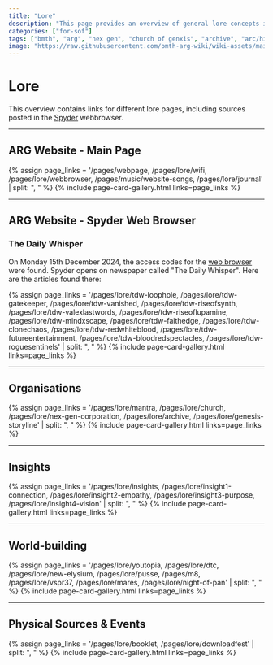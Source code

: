 ```yaml
---
title: "Lore"
description: "This page provides an overview of general lore concepts in the ARG."
categories: ["for-sof"]
tags: ["bmth", "arg", "nex gen", "church of genxis", "archive", "arc/hive", "mantra", "cult", "youtopia"]
image: "https://raw.githubusercontent.com/bmth-arg-wiki/wiki-assets/main/lore/lore-300x300.png"
---
```


# Lore 

This overview contains links for different lore pages, including sources posted in the [Spyder](webbrowser) webbrowser.

***

## ARG Website - Main Page

{% assign page_links = '/pages/webpage, /pages/lore/wifi, /pages/lore/webbrowser, /pages/music/website-songs, /pages/lore/journal' | split: ", " %}
{% include page-card-gallery.html links=page_links %}

***

## ARG Website - Spyder Web Browser

### The Daily Whisper

On Monday 15th December 2024, the access codes for the [web browser](webbrowser) were found.
Spyder opens on newspaper called "The Daily Whisper". Here are the articles found there:

{% assign page_links = '/pages/lore/tdw-loophole, /pages/lore/tdw-gatekeeper, /pages/lore/tdw-vanished, /pages/lore/tdw-riseofsynth, /pages/lore/tdw-valexlastwords, /pages/lore/tdw-riseoflupamine, /pages/lore/tdw-mindxscape, /pages/lore/tdw-faithedge, /pages/lore/tdw-clonechaos, /pages/lore/tdw-redwhiteblood, /pages/lore/tdw-futureentertainment, /pages/lore/tdw-bloodredspectacles, /pages/lore/tdw-roguesentinels' | split: ", " %}
{% include page-card-gallery.html links=page_links %}

***

## Organisations

{% assign page_links = '/pages/lore/mantra, /pages/lore/church, /pages/lore/nex-gen-corporation, /pages/lore/archive, /pages/lore/genesis-storyline' | split: ", " %}
{% include page-card-gallery.html links=page_links %}

***

## Insights

{% assign page_links = '/pages/lore/insights, /pages/lore/insight1-connection, /pages/lore/insight2-empathy, /pages/lore/insight3-purpose, /pages/lore/insight4-vision' | split: ", " %}
{% include page-card-gallery.html links=page_links %}

***

## World-building

{% assign page_links = '/pages/lore/youtopia, /pages/lore/dtc, /pages/lore/new-elysium, /pages/lore/pusse, /pages/m8, /pages/lore/vspr37, /pages/lore/mares, /pages/lore/night-of-pan' | split: ", " %}
{% include page-card-gallery.html links=page_links %}

***

## Physical Sources & Events

{% assign page_links = '/pages/lore/booklet, /pages/lore/downloadfest' | split: ", " %}
{% include page-card-gallery.html links=page_links %}